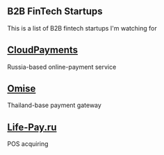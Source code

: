 B2B FinTech Startups
----------------

This is a list of B2B fintech startups I'm watching for

## [CloudPayments](https://cloudpayments.ru/en/)
Russia-based online-payment service

## [Omise](https://www.omise.co/about)
Thailand-base payment gateway

## [Life-Pay.ru](https://life-pay.ru/)
POS acquiring
